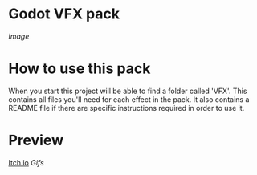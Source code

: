 # Godot VFX pack
*Image*
# How to use this pack
When you start this project will be able to find a folder called 'VFX'. This contains all files you'll need for each effect in the pack. It also contains a README file if there are specific instructions required in order to use it. 
# Preview
[Itch.io](https://arcticblade.itch.io/awesome-godot-vfx-pack?secret=PAtk3JoJDem5pBIUor4hcqIH9E)
*Gifs*
